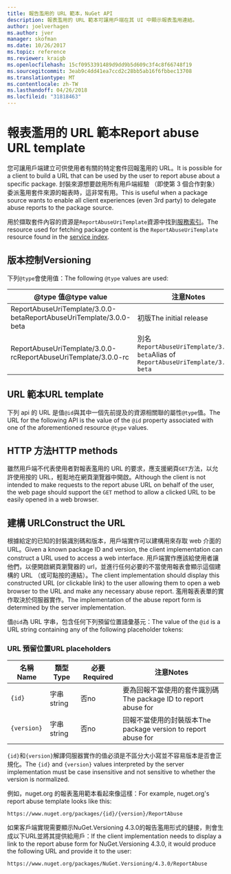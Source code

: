 ```yaml
---
title: 報告濫用的 URL 範本，NuGet API
description: 報表濫用的 URL 範本可讓用戶端在其 UI 中顯示報表濫用連結。
author: joelverhagen
ms.author: jver
manager: skofman
ms.date: 10/26/2017
ms.topic: reference
ms.reviewer: kraigb
ms.openlocfilehash: 15cf0953391489d9dd9b5d609c3f4c8f66748f19
ms.sourcegitcommit: 3eab9c4dd41ea7ccd2c28bb5ab16f6fbbec13708
ms.translationtype: MT
ms.contentlocale: zh-TW
ms.lasthandoff: 04/26/2018
ms.locfileid: "31818463"
---
```

# <a name="report-abuse-url-template"></a><span data-ttu-id="3cea1-103">報表濫用的 URL 範本</span><span class="sxs-lookup"><span data-stu-id="3cea1-103">Report abuse URL template</span></span>

<span data-ttu-id="3cea1-104">您可讓用戶端建立可供使用者有關的特定套件回報濫用的 URL。</span><span class="sxs-lookup"><span data-stu-id="3cea1-104">It is possible for a client to build a URL that can be used by the user to report abuse about a specific package.</span></span> <span data-ttu-id="3cea1-105">封裝來源想要啟用所有用戶端經驗 （即使第 3 個合作對象） 委派濫用套件來源的報表時，這非常有用。</span><span class="sxs-lookup"><span data-stu-id="3cea1-105">This is useful when a package source wants to enable all client experiences (even 3rd party) to delegate abuse reports to the package source.</span></span>

<span data-ttu-id="3cea1-106">用於擷取套件內容的資源是`ReportAbuseUriTemplate`資源中找到[服務索引](service-index.md)。</span><span class="sxs-lookup"><span data-stu-id="3cea1-106">The resource used for fetching package content is the `ReportAbuseUriTemplate` resource found in the [service index](service-index.md).</span></span>

## <a name="versioning"></a><span data-ttu-id="3cea1-107">版本控制</span><span class="sxs-lookup"><span data-stu-id="3cea1-107">Versioning</span></span>

<span data-ttu-id="3cea1-108">下列`@type`會使用值：</span><span class="sxs-lookup"><span data-stu-id="3cea1-108">The following `@type` values are used:</span></span>

<span data-ttu-id="3cea1-109">@type 值</span><span class="sxs-lookup"><span data-stu-id="3cea1-109">@type value</span></span>                       | <span data-ttu-id="3cea1-110">注意</span><span class="sxs-lookup"><span data-stu-id="3cea1-110">Notes</span></span>
--------------------------------- | -----
<span data-ttu-id="3cea1-111">ReportAbuseUriTemplate/3.0.0-beta</span><span class="sxs-lookup"><span data-stu-id="3cea1-111">ReportAbuseUriTemplate/3.0.0-beta</span></span> | <span data-ttu-id="3cea1-112">初版</span><span class="sxs-lookup"><span data-stu-id="3cea1-112">The initial release</span></span>
<span data-ttu-id="3cea1-113">ReportAbuseUriTemplate/3.0.0-rc</span><span class="sxs-lookup"><span data-stu-id="3cea1-113">ReportAbuseUriTemplate/3.0.0-rc</span></span>   | <span data-ttu-id="3cea1-114">別名 `ReportAbuseUriTemplate/3.0.0-beta`</span><span class="sxs-lookup"><span data-stu-id="3cea1-114">Alias of `ReportAbuseUriTemplate/3.0.0-beta`</span></span>

## <a name="url-template"></a><span data-ttu-id="3cea1-115">URL 範本</span><span class="sxs-lookup"><span data-stu-id="3cea1-115">URL template</span></span>

<span data-ttu-id="3cea1-116">下列 api 的 URL 是值`@id`與其中一個先前提及的資源相關聯的屬性`@type`值。</span><span class="sxs-lookup"><span data-stu-id="3cea1-116">The URL for the following API is the value of the `@id` property associated with one of the aforementioned resource `@type` values.</span></span>

## <a name="http-methods"></a><span data-ttu-id="3cea1-117">HTTP 方法</span><span class="sxs-lookup"><span data-stu-id="3cea1-117">HTTP methods</span></span>

<span data-ttu-id="3cea1-118">雖然用戶端不代表使用者對報表濫用的 URL 的要求，應支援網頁`GET`方法，以允許使用按的 URL，輕鬆地在網頁瀏覽器中開啟。</span><span class="sxs-lookup"><span data-stu-id="3cea1-118">Although the client is not intended to make requests to the report abuse URL on behalf of the user, the web page should support the `GET` method to allow a clicked URL to be easily opened in a web browser.</span></span>

## <a name="construct-the-url"></a><span data-ttu-id="3cea1-119">建構 URL</span><span class="sxs-lookup"><span data-stu-id="3cea1-119">Construct the URL</span></span>

<span data-ttu-id="3cea1-120">根據給定的已知的封裝識別碼和版本，用戶端實作可以建構用來存取 web 介面的 URL。</span><span class="sxs-lookup"><span data-stu-id="3cea1-120">Given a known package ID and version, the client implementation can construct a URL used to access a web interface.</span></span> <span data-ttu-id="3cea1-121">用戶端實作應該給使用者讓他們，以便開啟網頁瀏覽器的 url，並進行任何必要的不當使用報表會顯示這個建構的 URL （或可點按的連結）。</span><span class="sxs-lookup"><span data-stu-id="3cea1-121">The client implementation should display this constructed URL (or clickable link) to the user allowing them to open a web browser to the URL and make any necessary abuse report.</span></span> <span data-ttu-id="3cea1-122">濫用報表表單的實作取決於伺服器實作。</span><span class="sxs-lookup"><span data-stu-id="3cea1-122">The implementation of the abuse report form is determined by the server implementation.</span></span>

<span data-ttu-id="3cea1-123">值`@id`為 URL 字串，包含任何下列預留位置語彙基元：</span><span class="sxs-lookup"><span data-stu-id="3cea1-123">The value of the `@id` is a URL string containing any of the following placeholder tokens:</span></span>

### <a name="url-placeholders"></a><span data-ttu-id="3cea1-124">URL 預留位置</span><span class="sxs-lookup"><span data-stu-id="3cea1-124">URL placeholders</span></span>

<span data-ttu-id="3cea1-125">名稱</span><span class="sxs-lookup"><span data-stu-id="3cea1-125">Name</span></span>        | <span data-ttu-id="3cea1-126">類型</span><span class="sxs-lookup"><span data-stu-id="3cea1-126">Type</span></span>    | <span data-ttu-id="3cea1-127">必要</span><span class="sxs-lookup"><span data-stu-id="3cea1-127">Required</span></span> | <span data-ttu-id="3cea1-128">注意</span><span class="sxs-lookup"><span data-stu-id="3cea1-128">Notes</span></span>
----------- | ------- | -------- | -----
`{id}`      | <span data-ttu-id="3cea1-129">字串</span><span class="sxs-lookup"><span data-stu-id="3cea1-129">string</span></span>  | <span data-ttu-id="3cea1-130">否</span><span class="sxs-lookup"><span data-stu-id="3cea1-130">no</span></span>       | <span data-ttu-id="3cea1-131">要為回報不當使用的套件識別碼</span><span class="sxs-lookup"><span data-stu-id="3cea1-131">The package ID to report abuse for</span></span>
`{version}` | <span data-ttu-id="3cea1-132">字串</span><span class="sxs-lookup"><span data-stu-id="3cea1-132">string</span></span>  | <span data-ttu-id="3cea1-133">否</span><span class="sxs-lookup"><span data-stu-id="3cea1-133">no</span></span>       | <span data-ttu-id="3cea1-134">回報不當使用的封裝版本</span><span class="sxs-lookup"><span data-stu-id="3cea1-134">The package version to report abuse for</span></span>

<span data-ttu-id="3cea1-135">`{id}`和`{version}`解譯伺服器實作的值必須是不區分大小寫並不容易版本是否會正規化。</span><span class="sxs-lookup"><span data-stu-id="3cea1-135">The `{id}` and `{version}` values interpreted by the server implementation must be case insensitive and not sensitive to whether the version is normalized.</span></span>

<span data-ttu-id="3cea1-136">例如，nuget.org 的報表濫用範本看起來像這樣：</span><span class="sxs-lookup"><span data-stu-id="3cea1-136">For example, nuget.org's report abuse template looks like this:</span></span>

    https://www.nuget.org/packages/{id}/{version}/ReportAbuse

<span data-ttu-id="3cea1-137">如果客戶端實現需要顯示NuGet.Versioning 4.3.0的報告濫用形式的鏈接，則會生成以下URL並將其提供給用戶：</span><span class="sxs-lookup"><span data-stu-id="3cea1-137">If the client implementation needs to display a link to the report abuse form for NuGet.Versioning 4.3.0, it would produce the following URL and provide it to the user:</span></span>

    https://www.nuget.org/packages/NuGet.Versioning/4.3.0/ReportAbuse
